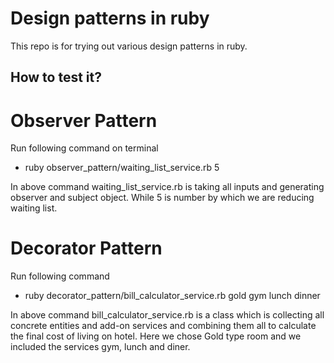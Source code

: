 # Design patterns in ruby

This repo is for trying out various design patterns in ruby.

## How to test it?

# Observer Pattern

Run following command on terminal    
 - ruby observer_pattern/waiting_list_service.rb 5
 
 In above command waiting_list_service.rb is taking all inputs and generating observer and subject object.
 While 5 is number by which we are reducing waiting list.

 
# Decorator Pattern
 
 Run following command
 - ruby decorator_pattern/bill_calculator_service.rb gold gym lunch dinner
 
 In above command bill_calculator_service.rb is a class which is collecting all concrete entities and add-on services and combining them all to calculate the final cost of living on hotel.
 Here we chose Gold type room and we included the services gym, lunch and diner. 

 
 

